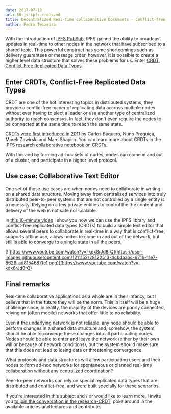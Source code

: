 ```yaml
---
date: 2017-07-13
url: 30-js-ipfs-crdts.md
title: Decentralized Real-Time collaborative Documents - Conflict-free editing in the browser using js-ipfs and CRDTs
author: Pedro Teixeira
---
```


With the introduction of [IPFS PubSub](https://ipfs.io/blog/25-pubsub/), IPFS gained the ability to broadcast updates in real-time to other nodes in the network that have subscribed to a shared topic. This powerful construct has some shortcomings such as delivery guarantees or message order, however, it is possible to create a higher level data structure that solves these problems for us. Enter [CRDT, Conflict-Free Replicated Data Types](https://en.wikipedia.org/wiki/Conflict-free_replicated_data_type).

## Enter CRDTs, Conflict-Free Replicated Data Types

CRDT are one of the hot interesting topics in distributed systems, they provide a conflic-free maner of replicating data accross multiple nodes without ever having to elect a leader or use another type of centralized authority to reach consensys. In fact, they don't even require the nodes to be connected at the same time to reach the same state. 

[CRDTs were first introduced in 2011](https://link.springer.com/chapter/10.1007%2F978-3-642-24550-3_29) by Carlos Baquero, Nuno Preguiça, Marek Zawirski and Marc Shapiro. You can learn more about CRDTs in the [IPFS research collaborative notebook on CRDTs](https://github.com/ipfs/research-CRDT).

With this and by forming ad-hoc sets of nodes, nodes can come in and out of a cluster, and participate in a higher level protocol.

## Use case: Collaborative Text Editor

One set of these use cases are when nodes need to collaborate in writing on a shared data structure. Moving away from centralized services into truly distributed peer-to-peer systems that are not controlled by a single entity is a necessity. Relying on a few private entities to control the the content and delivery of the web is not safe nor scalable.

In [this 10-minute video](https://www.youtube.com/watch?v=-kdx8rJd8rQ) I show you how we can use the IPFS library and conflict-free replicated data types (CRDTs) to build a simple text editor that allows several peers to collaborate in real-time in a way that is conflict-free, supports offline use, allows nodes to come in and out of the network, but still is able to converge to a single state in all the peers.

[![https://www.youtube.com/watch?v=-kdx8rJd8rQ](https://user-images.githubusercontent.com/1211152/28122513-4cbdaabc-6716-11e7-8626-ad8154687fe1.png)](https://www.youtube.com/watch?v=-kdx8rJd8rQ)

## Final remarks

Real-time collaborative applications as a whole are in their infancy, but I believe that in the future they will be the norm. This in itself will be a huge challenge since, in reality, the majority of the devices are poorly connected, relying on (often mobile) networks that offer little to no reliability.

Even if the underlying network is not reliable, any node should be able to perform changes in a shared data structure and, somehow, the system should be able to converge these changes into all participating nodes. Nodes should be able to enter and leave the network (either by their own will or because of network conditions), but the system should make sure that this does not lead to losing data or threatening convergence.

What protocols and data structures will allow participating users and their nodes to form ad-hoc networks for spontaneous or planned real-time collaboration without any centralized coordination?

Peer-to-peer networks can rely on special replicated data types that are distributed and conflict-free, and were built specially for these scenarios.

If you're interested in this subject and / or would like to learn more, I invite you [to join the conversation in the research-CRDT](https://github.com/ipfs/research-CRDT), poke around in the available articles and lectures and contribute.
